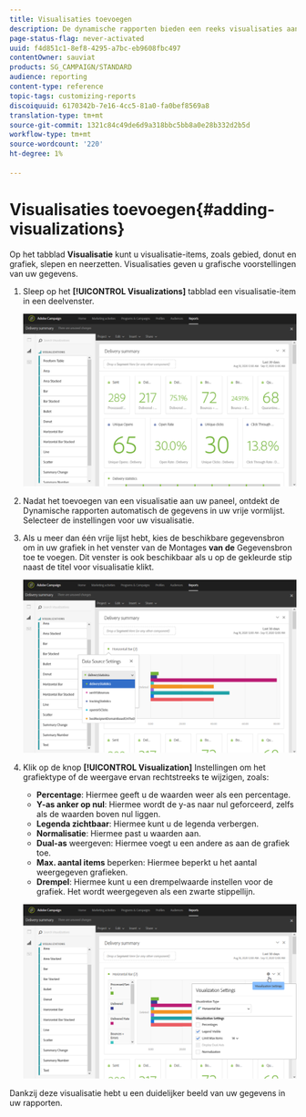 ```yaml
---
title: Visualisaties toevoegen
description: De dynamische rapporten bieden een reeks visualisaties aan om een grafische vertegenwoordiging aan uw rapport toe te voegen.
page-status-flag: never-activated
uuid: f4d851c1-8ef8-4295-a7bc-eb9608fbc497
contentOwner: sauviat
products: SG_CAMPAIGN/STANDARD
audience: reporting
content-type: reference
topic-tags: customizing-reports
discoiquuid: 6170342b-7e16-4cc5-81a0-fa0bef8569a8
translation-type: tm+mt
source-git-commit: 1321c84c49de6d9a318bbc5bb8a0e28b332d2b5d
workflow-type: tm+mt
source-wordcount: '220'
ht-degree: 1%

---
```



# Visualisaties toevoegen{#adding-visualizations}

Op het tabblad **Visualisatie** kunt u visualisatie-items, zoals gebied, donut en grafiek, slepen en neerzetten. Visualisaties geven u grafische voorstellingen van uw gegevens.

1. Sleep op het **[!UICONTROL Visualizations]** tabblad een visualisatie-item in een deelvenster.

   ![](assets/dynamic_report_visualization_1.png)

1. Nadat het toevoegen van een visualisatie aan uw paneel, ontdekt de Dynamische rapporten automatisch de gegevens in uw vrije vormlijst. Selecteer de instellingen voor uw visualisatie.
1. Als u meer dan één vrije lijst hebt, kies de beschikbare gegevensbron om in uw grafiek in het venster van de Montages **van de** Gegevensbron toe te voegen. Dit venster is ook beschikbaar als u op de gekleurde stip naast de titel voor visualisatie klikt.

   ![](assets/dynamic_report_visualization_2.png)

1. Klik op de knop **[!UICONTROL Visualization]** Instellingen om het grafiektype of de weergave ervan rechtstreeks te wijzigen, zoals:

   * **Percentage**: Hiermee geeft u de waarden weer als een percentage.
   * **Y-as anker op nul**: Hiermee wordt de y-as naar nul geforceerd, zelfs als de waarden boven nul liggen.
   * **Legenda zichtbaar**: Hiermee kunt u de legenda verbergen.
   * **Normalisatie**: Hiermee past u waarden aan.
   * **Dual-as** weergeven: Hiermee voegt u een andere as aan de grafiek toe.
   * **Max. aantal items** beperken: Hiermee beperkt u het aantal weergegeven grafieken.
   * **Drempel**: Hiermee kunt u een drempelwaarde instellen voor de grafiek. Het wordt weergegeven als een zwarte stippellijn.

   ![](assets/dynamic_report_visualization_3.png)

Dankzij deze visualisatie hebt u een duidelijker beeld van uw gegevens in uw rapporten.

